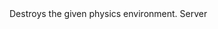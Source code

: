 <function name="DestroyEnvironment" parent="physenv" type="libraryfunc">
	<description>
		Destroys the given physics environment.
	</description>
	<realm>Server</realm>
	<args>
		<arg name="environment" type="IPhysicsEnvironment"></arg>
	</args>
</function>